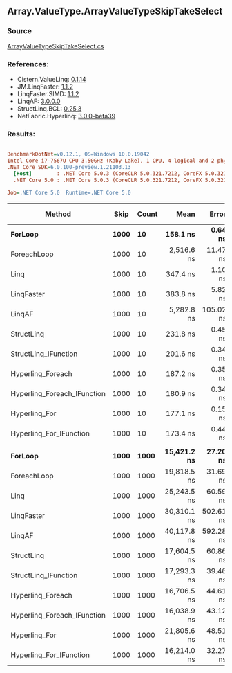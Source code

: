 ﻿## Array.ValueType.ArrayValueTypeSkipTakeSelect

### Source
[ArrayValueTypeSkipTakeSelect.cs](../LinqBenchmarks/Array/ValueType/ArrayValueTypeSkipTakeSelect.cs)

### References:
- Cistern.ValueLinq: [0.1.14](https://www.nuget.org/packages/Cistern.ValueLinq/0.1.14)
- JM.LinqFaster: [1.1.2](https://www.nuget.org/packages/JM.LinqFaster/1.1.2)
- LinqFaster.SIMD: [1.1.2](https://www.nuget.org/packages/LinqFaster.SIMD/1.0.3)
- LinqAF: [3.0.0.0](https://www.nuget.org/packages/LinqAF/3.0.0.0)
- StructLinq.BCL: [0.25.3](https://www.nuget.org/packages/StructLinq.BCL/0.25.3)
- NetFabric.Hyperlinq: [3.0.0-beta39](https://www.nuget.org/packages/NetFabric.Hyperlinq/3.0.0-beta39)

### Results:
``` ini

BenchmarkDotNet=v0.12.1, OS=Windows 10.0.19042
Intel Core i7-7567U CPU 3.50GHz (Kaby Lake), 1 CPU, 4 logical and 2 physical cores
.NET Core SDK=6.0.100-preview.1.21103.13
  [Host]        : .NET Core 5.0.3 (CoreCLR 5.0.321.7212, CoreFX 5.0.321.7212), X64 RyuJIT
  .NET Core 5.0 : .NET Core 5.0.3 (CoreCLR 5.0.321.7212, CoreFX 5.0.321.7212), X64 RyuJIT

Job=.NET Core 5.0  Runtime=.NET Core 5.0  

```
|                      Method | Skip | Count |        Mean |     Error |    StdDev | Ratio | RatioSD |   Gen 0 | Gen 1 | Gen 2 | Allocated |
|---------------------------- |----- |------ |------------:|----------:|----------:|------:|--------:|--------:|------:|------:|----------:|
|                     **ForLoop** | **1000** |    **10** |    **158.1 ns** |   **0.64 ns** |   **0.54 ns** |  **1.00** |    **0.00** |       **-** |     **-** |     **-** |         **-** |
|                 ForeachLoop | 1000 |    10 |  2,516.6 ns |  11.47 ns |  10.73 ns | 15.93 |    0.08 |  0.0153 |     - |     - |      32 B |
|                        Linq | 1000 |    10 |    347.4 ns |   1.10 ns |   0.97 ns |  2.20 |    0.01 |  0.1526 |     - |     - |     320 B |
|                  LinqFaster | 1000 |    10 |    383.8 ns |   5.82 ns |   5.44 ns |  2.43 |    0.04 |  0.9522 |     - |     - |    1992 B |
|                      LinqAF | 1000 |    10 |  5,282.8 ns | 105.02 ns | 107.85 ns | 33.51 |    0.69 |       - |     - |     - |         - |
|                  StructLinq | 1000 |    10 |    231.8 ns |   0.45 ns |   0.39 ns |  1.47 |    0.01 |  0.0458 |     - |     - |      96 B |
|        StructLinq_IFunction | 1000 |    10 |    201.6 ns |   0.34 ns |   0.30 ns |  1.28 |    0.00 |       - |     - |     - |         - |
|           Hyperlinq_Foreach | 1000 |    10 |    187.2 ns |   0.35 ns |   0.31 ns |  1.18 |    0.00 |       - |     - |     - |         - |
| Hyperlinq_Foreach_IFunction | 1000 |    10 |    180.9 ns |   0.34 ns |   0.32 ns |  1.14 |    0.00 |       - |     - |     - |         - |
|               Hyperlinq_For | 1000 |    10 |    177.1 ns |   0.15 ns |   0.13 ns |  1.12 |    0.00 |       - |     - |     - |         - |
|     Hyperlinq_For_IFunction | 1000 |    10 |    173.4 ns |   0.44 ns |   0.41 ns |  1.10 |    0.00 |       - |     - |     - |         - |
|                             |      |       |             |           |           |       |         |         |       |       |           |
|                     **ForLoop** | **1000** |  **1000** | **15,421.2 ns** |  **27.20 ns** |  **24.11 ns** |  **1.00** |    **0.00** |       **-** |     **-** |     **-** |         **-** |
|                 ForeachLoop | 1000 |  1000 | 19,818.5 ns |  31.69 ns |  28.09 ns |  1.29 |    0.00 |       - |     - |     - |      32 B |
|                        Linq | 1000 |  1000 | 25,243.5 ns |  60.59 ns |  50.59 ns |  1.64 |    0.00 |  0.1526 |     - |     - |     320 B |
|                  LinqFaster | 1000 |  1000 | 30,310.1 ns | 502.61 ns | 445.55 ns |  1.97 |    0.03 | 90.8813 |     - |     - |  192072 B |
|                      LinqAF | 1000 |  1000 | 40,117.8 ns | 592.28 ns | 525.04 ns |  2.60 |    0.03 |       - |     - |     - |         - |
|                  StructLinq | 1000 |  1000 | 17,604.5 ns |  60.86 ns |  50.82 ns |  1.14 |    0.00 |  0.0305 |     - |     - |      96 B |
|        StructLinq_IFunction | 1000 |  1000 | 17,293.3 ns |  39.46 ns |  32.95 ns |  1.12 |    0.00 |       - |     - |     - |         - |
|           Hyperlinq_Foreach | 1000 |  1000 | 16,706.5 ns |  44.61 ns |  41.72 ns |  1.08 |    0.00 |       - |     - |     - |         - |
| Hyperlinq_Foreach_IFunction | 1000 |  1000 | 16,038.9 ns |  43.12 ns |  40.34 ns |  1.04 |    0.00 |       - |     - |     - |         - |
|               Hyperlinq_For | 1000 |  1000 | 21,805.6 ns |  48.51 ns |  43.00 ns |  1.41 |    0.00 |       - |     - |     - |         - |
|     Hyperlinq_For_IFunction | 1000 |  1000 | 16,214.0 ns |  32.27 ns |  25.20 ns |  1.05 |    0.00 |       - |     - |     - |         - |
